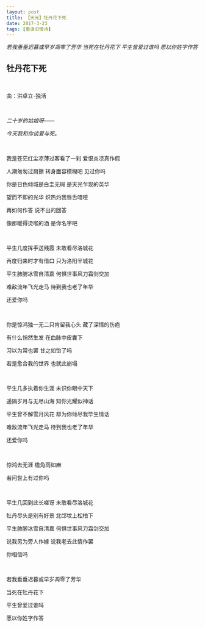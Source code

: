 ```yaml
---
layout: post
title: 【天光】牡丹花下死
date: 2017-3-23
tags: [重读旧情诗]
---
```


*若我垂垂迟暮或早岁凋零了芳华 当死在牡丹花下 平生曾爱过谁吗 愿以你姓字作答*

## 牡丹花下死

<br>

曲：洪卓立-独活

<br>

*二十岁的姑娘呀——*

*今天我和你谈爱与死。*

<br>

我是苍茫红尘凉薄过客看了一刹 爱恨炎凉真作假

人潮匆匆过肩擦 转身面容模糊吧 见过你吗

你是日色倾城是白圭无瑕 是天光乍现的英华

望而不即的光华 炽热灼我唇舌喑哑

再如何作答 说不出的回答

像那暖得烫喉的酒 是你名字吧

<br>

平生几度挥手送残霞 未敢看尽洛城花

再度归来时才有借口 只为洛阳半城花

平生肺腑冰雪自清嘉 何惧世事风刀霜剑交加

难敌流年飞光走马 待到我也老了年华

还爱你吗

<br>

你是惊鸿独一无二只肯留我心头 藏了深情的伤疤

有什么悄然生发 在血脉中皮囊下

习以为常也罢 甘之如饴了吗

若是愈合我的世界 也就此崩塌

<br>

平生几多执着你生涯 未识你眼中天下

遥隔岁月与无尽山海 知你光耀似神话

平生曾不解雪月风花 却为你倾尽我毕生情话

难敌流年飞光走马 待到我也老了年华

还爱你吗

<br>

惊鸿去无涯 檐角雨如麻

若问世上有过你吗

<br>

平生几回到此长嗟讶 未敢看尽洛城花

牡丹尽头是别有好景 北邙坟上松柏下

平生肺腑冰雪自清嘉 何惧世事风刀霜剑交加

说我另为旁人作嫁 说我老去此情作罢

你相信吗

<br>

若我垂垂迟暮或早岁凋零了芳华

当死在牡丹花下

平生曾爱过谁吗

愿以你姓字作答

<br>
<br>
